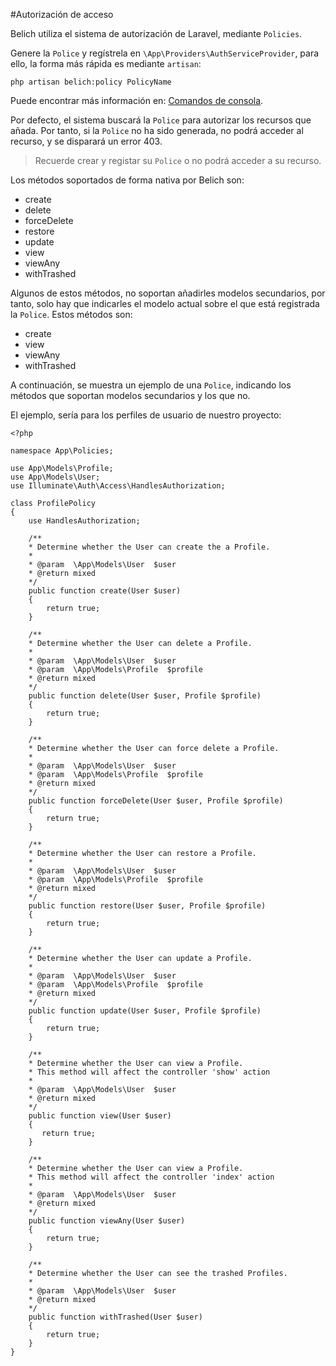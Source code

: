 #Autorización de acceso 


Belich utiliza el sistema de autorización de Laravel, mediante `Policies`. 

Genere la `Police` y regístrela en `\App\Providers\AuthServiceProvider`, para ello, la forma más rápida es mediante `artisan`:

~~~
php artisan belich:policy PolicyName
~~~

Puede encontrar más información en: [Comandos de consola](Commands.md).

Por defecto, el sistema buscará la `Police` para autorizar los recursos que añada. Por tanto, si la `Police` no ha sido generada, no podrá acceder al recurso, y se disparará un error 403.

>Recuerde crear y registar su `Police` o no podrá acceder a su recurso.

Los métodos soportados de forma nativa por Belich son:

- create
- delete
- forceDelete
- restore
- update
- view
- viewAny
- withTrashed

Algunos de estos métodos, no soportan añadirles modelos secundarios, por tanto, solo hay que indicarles el modelo actual sobre el que está registrada la `Police`. Estos métodos son:

- create
- view
- viewAny
- withTrashed

A continuación, se muestra un ejemplo de una `Police`, indicando los métodos que soportan modelos secundarios y los que no. 

El ejemplo, sería para los perfiles de usuario de nuestro proyecto:

~~~
<?php

namespace App\Policies;

use App\Models\Profile;
use App\Models\User;
use Illuminate\Auth\Access\HandlesAuthorization;

class ProfilePolicy
{
    use HandlesAuthorization;

    /**
    * Determine whether the User can create the a Profile.
    *
    * @param  \App\Models\User  $user
    * @return mixed
    */
    public function create(User $user)
    {
        return true;
    }

    /**
    * Determine whether the User can delete a Profile.
    *
    * @param  \App\Models\User  $user
    * @param  \App\Models\Profile  $profile
    * @return mixed
    */
    public function delete(User $user, Profile $profile)
    {
        return true;
    }

    /**
    * Determine whether the User can force delete a Profile.
    *
    * @param  \App\Models\User  $user
    * @param  \App\Models\Profile  $profile
    * @return mixed
    */
    public function forceDelete(User $user, Profile $profile)
    {
        return true;
    }

    /**
    * Determine whether the User can restore a Profile.
    *
    * @param  \App\Models\User  $user
    * @param  \App\Models\Profile  $profile
    * @return mixed
    */
    public function restore(User $user, Profile $profile)
    {
        return true;
    }

    /**
    * Determine whether the User can update a Profile.
    *
    * @param  \App\Models\User  $user
    * @param  \App\Models\Profile  $profile
    * @return mixed
    */
    public function update(User $user, Profile $profile)
    {
        return true;
    }

    /**
    * Determine whether the User can view a Profile.
    * This method will affect the controller 'show' action
    *
    * @param  \App\Models\User  $user
    * @return mixed
    */
    public function view(User $user)
    {
       return true;
    }

    /**
    * Determine whether the User can view a Profile.
    * This method will affect the controller 'index' action
    *
    * @param  \App\Models\User  $user
    * @return mixed
    */
    public function viewAny(User $user)
    {
        return true;
    }

    /**
    * Determine whether the User can see the trashed Profiles.
    *
    * @param  \App\Models\User  $user
    * @return mixed
    */
    public function withTrashed(User $user)
    {
        return true;
    }
}
~~~

